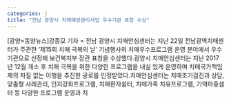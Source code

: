 ```yaml
---
categories: j
title: "전남 광양시 치매예방관리사업 우수기관 표창 수상"
---
```

[광양=동양뉴스]강종모 기자 = 전남 광양시 치매안심센터는 지난 22일 전남광역치매센터가 주관한 ‘제15회 치매 극복의 날’ 기념행사의 치매우수프로그램 운영 분야에서 우수기관으로 선정돼 보건복지부 장관 표창을 수상했다.광양시 치매안심센터는 지난 2017년 12월 개소 후 치매 극복을 위한 다양한 프로그램을 내실 있게 운영하며 치매국가책임제의 차질 없는 이행을 추진한 공로를 인정받았다.치매안심센터는 치매조기검진과 상담, 맞춤형 사례관리, 인지강화프로그램, 치매환자쉼터, 치매가족 치유프로그램, 기억마중샘터 등 다양한 프로그램 운영과 치